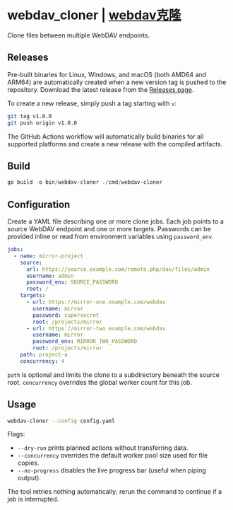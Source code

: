 # webdav_cloner | [webdav克隆](docs\README_zh.md)
Clone files between multiple WebDAV endpoints.

## Releases

Pre-built binaries for Linux, Windows, and macOS (both AMD64 and ARM64) are automatically created when a new version tag is pushed to the repository. Download the latest release from the [Releases page](https://github.com/ANGJustinl/webdav_cloner/releases).

To create a new release, simply push a tag starting with `v`:

```bash
git tag v1.0.0
git push origin v1.0.0
```

The GitHub Actions workflow will automatically build binaries for all supported platforms and create a new release with the compiled artifacts.

## Build

```powershell
go build -o bin/webdav-cloner ./cmd/webdav-cloner
```

## Configuration

Create a YAML file describing one or more clone jobs. Each job points to a source WebDAV endpoint and one or more targets. Passwords can be provided inline or read from environment variables using `password_env`.

```yaml
jobs:
  - name: mirror-project
    source:
      url: https://source.example.com/remote.php/dav/files/admin
      username: admin
      password_env: SOURCE_PASSWORD
      root: /
    targets:
      - url: https://mirror-one.example.com/webdav
        username: mirror
        password: supersecret
        root: /projects/mirror
      - url: https://mirror-two.example.com/webdav
        username: mirror
        password_env: MIRROR_TWO_PASSWORD
        root: /projects/mirror
    path: project-a
    concurrency: 4
```

`path` is optional and limits the clone to a subdirectory beneath the source root. `concurrency` overrides the global worker count for this job.

## Usage

```bash
webdav-cloner --config config.yaml
```

Flags:

- `--dry-run` prints planned actions without transferring data.
- `--concurrency` overrides the default worker pool size used for file copies.
- `--no-progress` disables the live progress bar (useful when piping output).

The tool retries nothing automatically; rerun the command to continue if a job is interrupted.
